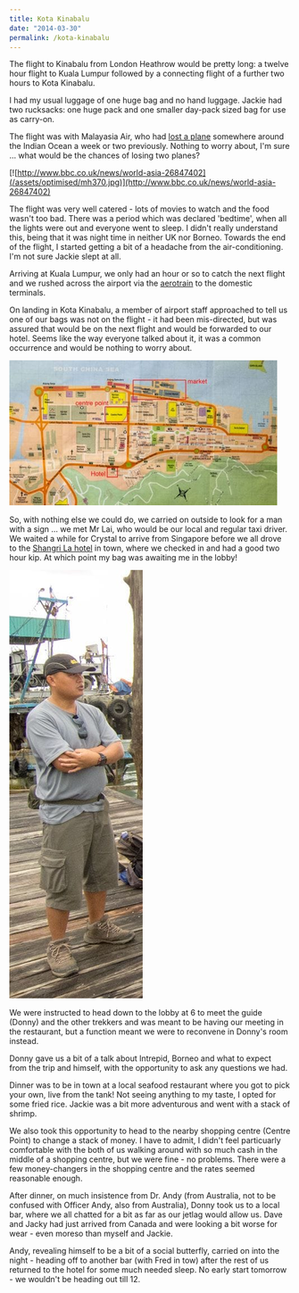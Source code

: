 ```yaml
---
title: Kota Kinabalu
date: "2014-03-30"
permalink: /kota-kinabalu
---
```

The flight to Kinabalu from London Heathrow would be pretty long: a twelve hour flight to Kuala Lumpur followed by a connecting flight of a further two hours to Kota Kinabalu.

I had my usual luggage of one huge bag and no hand luggage. Jackie had two rucksacks: one huge pack and one smaller day-pack sized bag for use as carry-on.

The flight was with Malayasia Air, who had [lost a plane](http://www.bbc.co.uk/news/world-asia-26847402) somewhere around the Indian Ocean a week or two previously. Nothing to worry about, I'm sure ... what would be the chances of losing two planes?

[![http://www.bbc.co.uk/news/world-asia-26847402](/assets/optimised/mh370.jpg)](http://www.bbc.co.uk/news/world-asia-26847402)

The flight was very well catered - lots of movies to watch and the food wasn't too bad. There was a period which was declared 'bedtime', when all the lights were out and everyone went to sleep. I didn't really understand this, being that it was night time in neither UK nor Borneo. Towards the end of the flight, I started getting a bit of a headache from the air-conditioning. I'm not sure Jackie slept at all.


Arriving at Kuala Lumpur, we only had an hour or so to catch the next flight and we rushed across the airport via the [aerotrain](http://en.wikipedia.org/wiki/AeroTrain_%28KLIA%29) to the domestic terminals.

On landing in Kota Kinabalu, a member of airport staff approached to tell us one of our bags was not on the flight - it had been mis-directed, but was assured that would be on the next flight and would be forwarded to our hotel. Seems like the way everyone talked about it, it was a common occurrence and would be nothing to worry about.

![Kota Kinabalu Map](/assets/optimised/kotakinabalu3.jpg)

So, with nothing else we could do, we carried on outside to look for a man with a sign ... we met Mr Lai, who would be our local and regular taxi driver. We waited a while for Crystal to arrive from Singapore before we all drove to the [Shangri La hotel](http://www.tripadvisor.co.uk/Hotel_Review-g298307-d627694-Reviews-Hotel_Shangri_La_Kota_Kinabalu-Kota_Kinabalu_Kota_Kinabalu_District_West_Coast_Division.html) in town, where we checked in and had a good two hour kip. At which point my bag was awaiting me in the lobby!

![donny](/assets/optimised/donny.jpg)

We were instructed to head down to the lobby at 6 to meet the guide (Donny) and the other trekkers and was meant to be having our meeting in the restaurant, but a function meant we were to reconvene in Donny's room instead.

Donny gave us a bit of a talk about Intrepid, Borneo and what to expect from the trip and himself, with the opportunity to ask any questions we had.

Dinner was to be in town at a local seafood restaurant where you got to pick your own, live from the tank! Not seeing anything to my taste, I opted for some fried rice. Jackie was a bit more adventurous and went with a stack of shrimp.

We also took this opportunity to head to the nearby shopping centre (Centre Point) to change a stack of money. I have to admit, I didn't feel particuarly comfortable with the both of us walking around with so much cash in the middle of a shopping centre, but we were fine - no problems. There were a few money-changers in the shopping centre and the rates seemed reasonable enough.

After dinner, on much insistence from Dr. Andy (from Australia, not to be confused with Officer Andy, also from Australia), Donny took us to a local bar, where we all chatted for a bit as far as our jetlag would allow us. Dave and Jacky had just arrived from Canada and were looking a bit worse for wear - even moreso than myself and Jackie.

Andy, revealing himself to be a bit of a social butterfly, carried on into the night - heading off to another bar (with Fred in tow) after the rest of us returned to the hotel for some much needed sleep. No early start tomorrow - we wouldn't be heading out till 12.

